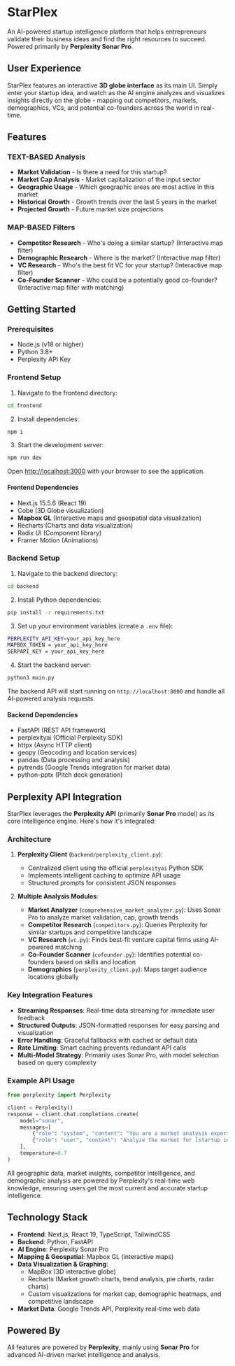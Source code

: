 # StarPlex

An AI-powered startup intelligence platform that helps entrepreneurs validate their business ideas and find the right resources to succeed. Powered primarily by **Perplexity Sonar Pro**.

## User Experience

StarPlex features an interactive **3D globe interface** as its main UI. Simply enter your startup idea, and watch as the AI engine analyzes and visualizes insights directly on the globe - mapping out competitors, markets, demographics, VCs, and potential co-founders across the world in real-time.

## Features

### TEXT-BASED Analysis
- **Market Validation** - Is there a need for this startup?
- **Market Cap Analysis** - Market capitalization of the input sector
- **Geographic Usage** - Which geographic areas are most active in this market
- **Historical Growth** - Growth trends over the last 5 years in the market
- **Projected Growth** - Future market size projections

### MAP-BASED Filters
- **Competitor Research** - Who's doing a similar startup? (Interactive map filter)
- **Demographic Research** - Where is the market? (Interactive map filter)
- **VC Research** - Who's the best fit VC for your startup? (Interactive map filter)
- **Co-Founder Scanner** - Who could be a potentially good co-founder? (Interactive map filter with matching)

## Getting Started

### Prerequisites

- Node.js (v18 or higher)
- Python 3.8+
- Perplexity API Key

### Frontend Setup

1. Navigate to the frontend directory:
```bash
cd frontend
```

2. Install dependencies:
```bash
npm i
```

3. Start the development server:
```bash
npm run dev
```

Open [http://localhost:3000](http://localhost:3000) with your browser to see the application.

#### Frontend Dependencies
- Next.js 15.5.6 (React 19)
- Cobe (3D Globe visualization)
- **Mapbox GL** (Interactive maps and geospatial data visualization)
- Recharts (Charts and data visualization)
- Radix UI (Component library)
- Framer Motion (Animations)

### Backend Setup

1. Navigate to the backend directory:
```bash
cd backend
```

2. Install Python dependencies:
```bash
pip install -r requirements.txt
```

3. Set up your environment variables (create a `.env` file):
```bash
PERPLEXITY_API_KEY=your_api_key_here
MAPBOX_TOKEN = your_api_key_here
SERPAPI_KEY = your_api_key_here
```

4. Start the backend server:
```bash
python3 main.py
```

The backend API will start running on `http://localhost:8000` and handle all AI-powered analysis requests.

#### Backend Dependencies
- FastAPI (REST API framework)
- perplexityai (Official Perplexity SDK)
- httpx (Async HTTP client)
- geopy (Geocoding and location services)
- pandas (Data processing and analysis)
- pytrends (Google Trends integration for market data)
- python-pptx (Pitch deck generation)

## Perplexity API Integration

StarPlex leverages the **Perplexity API** (primarily **Sonar Pro** model) as its core intelligence engine. Here's how it's integrated:

### Architecture

1. **Perplexity Client** (`backend/perplexity_client.py`): 
   - Centralized client using the official `perplexityai` Python SDK
   - Implements intelligent caching to optimize API usage
   - Structured prompts for consistent JSON responses

2. **Multiple Analysis Modules**:
   - **Market Analyzer** (`comprehensive_market_analyzer.py`): Uses Sonar Pro to analyze market validation, cap, growth trends
   - **Competitor Research** (`competitors.py`): Queries Perplexity for similar startups and competitive landscape
   - **VC Research** (`vc.py`): Finds best-fit venture capital firms using AI-powered matching
   - **Co-Founder Scanner** (`cofounder.py`): Identifies potential co-founders based on skills and location
   - **Demographics** (`perplexity_client.py`): Maps target audience locations globally

### Key Integration Features

- **Streaming Responses**: Real-time data streaming for immediate user feedback
- **Structured Outputs**: JSON-formatted responses for easy parsing and visualization
- **Error Handling**: Graceful fallbacks with cached or default data
- **Rate Limiting**: Smart caching prevents redundant API calls
- **Multi-Model Strategy**: Primarily uses Sonar Pro, with model selection based on query complexity

### Example API Usage

```python
from perplexity import Perplexity

client = Perplexity()
response = client.chat.completions.create(
    model="sonar",
    messages=[
        {"role": "system", "content": "You are a market analysis expert..."},
        {"role": "user", "content": "Analyze the market for [startup idea]"}
    ],
    temperature=0.7
)
```

All geographic data, market insights, competitor intelligence, and demographic analysis are powered by Perplexity's real-time web knowledge, ensuring users get the most current and accurate startup intelligence.

## Technology Stack

- **Frontend**: Next.js, React 19, TypeScript, TailwindCSS
- **Backend**: Python, FastAPI
- **AI Engine**: Perplexity Sonar Pro
- **Mapping & Geospatial**: Mapbox GL (interactive maps)
- **Data Visualization & Graphing**: 
  - MapBox (3D interactive globe)
  - Recharts (Market growth charts, trend analysis, pie charts, radar charts)
  - Custom visualizations for market cap, demographic heatmaps, and competitive landscape
- **Market Data**: Google Trends API, Perplexity real-time web data

## Powered By

All features are powered by **Perplexity**, mainly using **Sonar Pro** for advanced AI-driven market intelligence and analysis.
